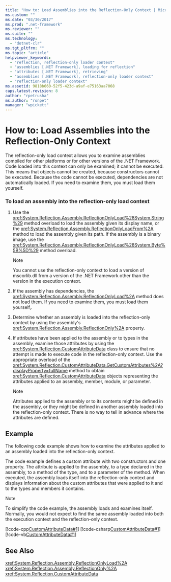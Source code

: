 ```yaml
---
title: "How to: Load Assemblies into the Reflection-Only Context | Microsoft Docs"
ms.custom: ""
ms.date: "03/30/2017"
ms.prod: ".net-framework"
ms.reviewer: ""
ms.suite: ""
ms.technology: 
  - "dotnet-clr"
ms.tgt_pltfrm: ""
ms.topic: "article"
helpviewer_keywords: 
  - "reflection, reflection-only loader context"
  - "assemblies [.NET Framework], loading for reflection"
  - "attributes [.NET Framework], retrieving"
  - "assemblies [.NET Framework], reflection-only loader context"
  - "reflection-only loader context"
ms.assetid: 9818b660-52f5-423d-a9af-e75163aa7068
caps.latest.revision: 8
author: "rpetrusha"
ms.author: "ronpet"
manager: "wpickett"
---
```

# How to: Load Assemblies into the Reflection-Only Context
The reflection-only load context allows you to examine assemblies compiled for other platforms or for other versions of the .NET Framework. Code loaded into this context can only be examined; it cannot be executed. This means that objects cannot be created, because constructors cannot be executed. Because the code cannot be executed, dependencies are not automatically loaded. If you need to examine them, you must load them yourself.  
  
### To load an assembly into the reflection-only load context  
  
1.  Use the <xref:System.Reflection.Assembly.ReflectionOnlyLoad%28System.String%29> method overload to load the assembly given its display name, or the <xref:System.Reflection.Assembly.ReflectionOnlyLoadFrom%2A> method to load the assembly given its path. If the assembly is a binary image, use the <xref:System.Reflection.Assembly.ReflectionOnlyLoad%28System.Byte%5B%5D%29> method overload.  
  
    > [!NOTE]
    >  You cannot use the reflection-only context to load a version of mscorlib.dll from a version of the .NET Framework other than the version in the execution context.  
  
2.  If the assembly has dependencies, the <xref:System.Reflection.Assembly.ReflectionOnlyLoad%2A> method does not load them. If you need to examine them, you must load them yourself,.  
  
3.  Determine whether an assembly is loaded into the reflection-only context by using the assembly's <xref:System.Reflection.Assembly.ReflectionOnly%2A> property.  
  
4.  If attributes have been applied to the assembly or to types in the assembly, examine those attributes by using the <xref:System.Reflection.CustomAttributeData> class to ensure that no attempt is made to execute code in the reflection-only context. Use the appropriate overload of the <xref:System.Reflection.CustomAttributeData.GetCustomAttributes%2A?displayProperty=fullName> method to obtain <xref:System.Reflection.CustomAttributeData> objects representing the attributes applied to an assembly, member, module, or parameter.  
  
    > [!NOTE]
    >  Attributes applied to the assembly or to its contents might be defined in the assembly, or they might be defined in another assembly loaded into the reflection-only context. There is no way to tell in advance where the attributes are defined.  
  
## Example  
 The following code example shows how to examine the attributes applied to an assembly loaded into the reflection-only context.  
  
 The code example defines a custom attribute with two constructors and one property. The attribute is applied to the assembly, to a type declared in the assembly, to a method of the type, and to a parameter of the method. When executed, the assembly loads itself into the reflection-only context and displays information about the custom attributes that were applied to it and to the types and members it contains.  
  
> [!NOTE]
>  To simplify the code example, the assembly loads and examines itself. Normally, you would not expect to find the same assembly loaded into both the execution context and the reflection-only context.  
  
 [!code-cpp[CustomAttributeData#1](../../../samples/snippets/cpp/VS_Snippets_CLR/CustomAttributeData/CPP/source.cpp#1)]
 [!code-csharp[CustomAttributeData#1](../../../samples/snippets/csharp/VS_Snippets_CLR/CustomAttributeData/CS/source.cs#1)]
 [!code-vb[CustomAttributeData#1](../../../samples/snippets/visualbasic/VS_Snippets_CLR/CustomAttributeData/VB/source.vb#1)]  
  
## See Also  
 <xref:System.Reflection.Assembly.ReflectionOnlyLoad%2A>   
 <xref:System.Reflection.Assembly.ReflectionOnly%2A>   
 <xref:System.Reflection.CustomAttributeData>